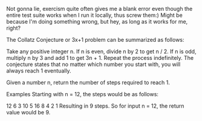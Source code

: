 Not gonna lie, exercism quite often gives me a blank error even though the entire test suite works when I run it locally, thus screw them:) Might be because I'm doing something wrong, but hey, as long as it works for me, right?

The Collatz Conjecture or 3x+1 problem can be summarized as follows:

Take any positive integer n. If n is even, divide n by 2 to get n / 2. If n is odd, multiply n by 3 and add 1 to get 3n + 1. Repeat the process indefinitely. The conjecture states that no matter which number you start with, you will always reach 1 eventually.

Given a number n, return the number of steps required to reach 1.

Examples
Starting with n = 12, the steps would be as follows:

12
6
3
10
5
16
8
4
2
1
Resulting in 9 steps. So for input n = 12, the return value would be 9.